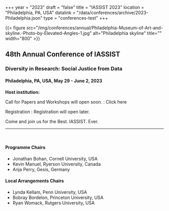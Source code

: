 +++
year = "2023"
draft = "false"
title = "IASSIST 2023"
location = "Philadelphia, PA, USA"
datalink = "/data/conferences/archive/2023-Philadelphia.json"
type = "conferences-test"
+++


{{< figure src="/img/conferences/annual/Philadelphia-Museum-of-Art-and-skyline.-Photo-by-Elevated-Angles-1.jpg" alt="Philadelphia skyline" title="" width="800" >}}

## 48th Annual Conference of IASSIST

### Diversity in Research: Social Justice from Data

#### Philadelphia, PA, USA, May 29 - June 2, 2023

**Host institution:** 


Call for Papers and Workshops will open soon.
: Click here

Registration
: Registration will open later.

Come and join us for the Best. IASSIST. Ever.

<hr />
<br />

#### Programme Chairs
- Jonathan Bohan, Cornell University, USA
- Kevin Manuel, Ryerson University, Canada
- Anja Perry, Gesis, Germany

#### Local Arrangements Chairs
- Lynda Kellam, Penn University, USA
- Bobray Bordelon, Princeton University, USA
- Ryan Womack, Rutgers University, USA


<br />

